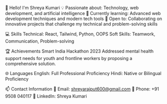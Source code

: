 👋 Hello! I'm Shreya Kumari
💡 Passionate about: Technology, web development, and artificial intelligence
🌱 Currently learning: Advanced web development techniques and modern tech tools
🤝 Open to: Collaborating on innovative projects that challenge my technical and problem-solving skills

💻 Skills
  Technical: React, Tailwind, Python, OOPS
  Soft Skills: Teamwork, Communication, Problem-solving

🏆 Achievements
Smart India Hackathon 2023
  Addressed mental health support needs for youth and frontline workers by proposing a comprehensive solution.

🌐 Languages
  English: Full Professional Proficiency
  Hindi: Native or Bilingual Proficiency

📫 Contact Information
  📧 Email: shreyarajput600@gmail.com
  📱 Phone: +91 9508 040117
  🔗 LinkedIn: Shreya Kumari
